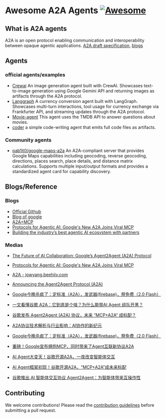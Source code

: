 # Awesome A2A Agents [![Awesome](https://awesome.re/badge.svg)](https://awesome.re)

## What is A2A agents
A2A is an open protocol enabling communication and interoperability between opaque agentic applications.
[A2A draft specification](https://github.com/google/A2A), [blogs](https://google.github.io/A2A/#)

## Agents
### official agents/examples
- [Crewai](https://github.com/google/A2A/blob/main/samples/python/agents/crewai/README.md) An image generation agent built with CrewAI. Showcases text-to-image generation using Google Gemini API and returning images as artifacts through the A2A protocol.
- [Langgraph](https://github.com/google/A2A/blob/main/samples/python/agents/langgraph/README.md) A currency conversion agent built with LangGraph. Showcases multi-turn interactions, tool usage for currency exchange via Frankfurter API, and streaming updates through the A2A protocol.
- [Movie-agent](https://github.com/google/A2A/tree/main/samples/js/src/agents/movie-agent) This agent uses the TMDB API to answer questions about movies.
- [coder](https://github.com/google/A2A/tree/main/samples/js/src/agents/coder) a simple code-writing agent that emits full code files as artifacts.

### Community agents
- [pab1it0/google-maps-a2a](https://github.com/pab1it0/google-maps-a2a) An A2A-compliant server that provides Google Maps capabilities including geocoding, reverse geocoding, directions, places search, place details, and distance matrix calculations. Supports multiple input/output formats and provides a standardized agent card for capability discovery.


## Blogs/Reference
### Blogs
- [Official Github](https://github.com/google/A2A)
- [Blog of google](https://developers.googleblog.com/en/a2a-a-new-era-of-agent-interoperability/)
- [A2A+MCP](https://google.github.io/A2A/#/)
- [Protocols for Agentic AI: Google's New A2A Joins Viral MCP](https://virtualizationreview.com/articles/2025/04/09/protocols-for-agentic-ai-googles-new-a2a-joins-viral-mcp.aspx)
- [Building the industry’s best agentic AI ecosystem with partners](https://cloud.google.com/blog/topics/partners/best-agentic-ecosystem-helping-partners-build-ai-agents-next25)

### Medias
- [The Future of AI Collaboration: Google’s Agent2Agent (A2A) Protocol](https://frontbackgeek.com/the-future-of-ai-collaboration-googles-agent2agent-a2a-protocol/)  
- [Protocols for Agentic AI: Google's New A2A Joins Viral MCP](https://virtualizationreview.com/articles/2025/04/09/protocols-for-agentic-ai-googles-new-a2a-joins-viral-mcp.aspx)  
- [A2A - jowyang.beehiiv.com](https://jowyang.beehiiv.com/p/a2a)  
- [Announcing the Agent2Agent Protocol (A2A)](https://developers.googleblog.com/en/a2a-a-new-era-of-agent-interoperability/) 

- [Google今晚杀疯了：定标准（A2A），发武器(firebase)，祭免费（2.0 Flash）](https://news.qq.com/rain/a/20250410A018F900)
- [一文看懂谷歌 A2A：它到底是个啥？为什么能带AI Agent 组队开黑？](https://www.53ai.com/news/OpenSourceLLM/2025041006987.html)
- [谷歌发布 Agent2Agent (A2A) 协议，未来 “MCP+A2A“ 成标配？](https://blog.csdn.net/xiaojunjunliu/article/details/147111595)
- [A2A协议技术解析与行业影响：AI协作的新纪元](https://blog.csdn.net/qq_29434541/article/details/147113297)
- [Google今晚杀疯了：定标准（A2A），发武器(firebase)，祭免费（2.0 Flash）](https://36kr.com/p/3243366967502345)
- [重磅！Google宣布拥抱MCP，同时带来了Agent互联新协议A2A](https://mmssai.com/archives/32891)
- [AI Agent大变天！谷歌开源A2A，一夜改变智能体交互](https://www.163.com/dy/article/JSPIETUK05561I4N.html)
- [AI Agent框架初现！谷歌开源A2A，“MCP+A2A”成未来标配](https://finance.sina.com.cn/roll/2025-04-10/doc-inesrsta3384276.shtml)
- [谷歌推出 AI 智能体交互协议 Agent2Agent：为智能体带来互操作性](https://finance.sina.com.cn/roll/2025-04-10/doc-inesrwyy5991030.shtml)

## Contributing
We welcome contributions! Please read the [contribution guidelines](https://github.com/XGenerationLab/awesome-A2A-agents/blob/main/CONTRIBUTING.md) before submitting a pull request.
